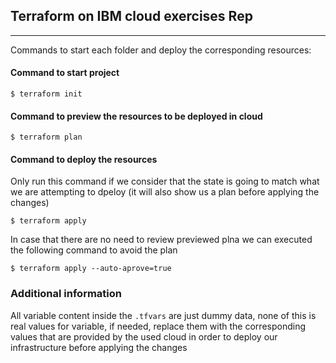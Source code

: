 ## Terraform on IBM cloud exercises Rep

***
Commands to start each folder and deploy the corresponding resources:

#### Command to start project

```console
$ terraform init
```

#### Command to preview the resources to be deployed in cloud

```console
$ terraform plan
```

#### Command to deploy the resources
Only run this command if we consider that the state is going to match what we are attempting to dpeloy (it will also show us a plan before applying the changes)

```console
$ terraform apply
```

In case that there are no need to review previewed plna we can executed the following command to avoid the plan

```console
$ terraform apply --auto-aprove=true
```

### Additional information
All variable content inside the `.tfvars` are just dummy data, none of this is real values for variable, if needed, replace them with the corresponding values that are provided by the used cloud in order to deploy our infrastructure before applying the changes